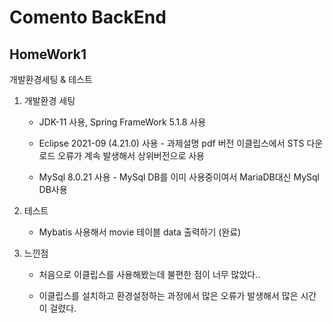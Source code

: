 # Comento BackEnd 


## HomeWork1 
개발환경세팅 & 테스트

1. 개발환경 세팅

   * JDK-11 사용, Spring FrameWork 5.1.8 사용

   * Eclipse 2021-09 (4.21.0) 사용 - 과제설명 pdf 버전 이클립스에서 STS 다운로드 오류가 계속 발생해서 상위버전으로 사용

   * MySql 8.0.21 사용 - MySql DB를 이미 사용중이여서 MariaDB대신 MySql DB사용

2. 테스트

   * Mybatis 사용해서 movie 테이블 data 출력하기 (완료)

3. 느낀점

   * 처음으로 이클립스를 사용해봤는데 불편한 점이 너무 많았다..

   * 이클립스를 설치하고 환경설정하는 과정에서 많은 오류가 발생해서 많은 시간이 걸렸다.
